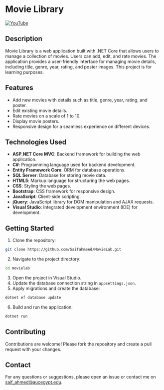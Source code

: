 # Movie Library
[![YouTube](http://i.ytimg.com/vi/-QLV0y6z1c4/hqdefault.jpg)](https://www.youtube.com/watch?v=-QLV0y6z1c4)
## Description
Movie Library is a web application built with .NET Core that allows users to manage a collection of movies. Users can add, edit, and rate movies. The application provides a user-friendly interface for managing movie details, including title, genre, year, rating, and poster images.
This project is for learning purposes.

## Features
- Add new movies with details such as title, genre, year, rating, and poster.
- Edit existing movie details.
- Rate movies on a scale of 1 to 10.
- Display movie posters.
- Responsive design for a seamless experience on different devices.

## Technologies Used
- **ASP.NET Core MVC**: Backend framework for building the web application.
- **C#**: Programming language used for backend development.
- **Entity Framework Core**: ORM for database operations.
- **SQL Server**: Database for storing movie data.
- **HTML5**: Markup language for structuring the web pages.
- **CSS**: Styling the web pages.
- **Bootstrap**: CSS framework for responsive design.
- **JavaScript**: Client-side scripting.
- **jQuery**: JavaScript library for DOM manipulation and AJAX requests.
- **Visual Studio**: Integrated development environment (IDE) for development.

## Getting Started
1. Clone the repository:
```bash
git clone https://github.com/Saifahmeed/MovieLab.git
```
2. Navigate to the project directory:
```bash
cd movielab
```
3. Open the project in Visual Studio.
4. Update the database connection string in `appsettings.json`.
5. Apply migrations and create the database:
```bash
dotnet ef database update
```
6. Build and run the application:
```bash
dotnet run
```
## Contributing
Contributions are welcome! Please fork the repository and create a pull request with your changes.

## Contact
For any questions or suggestions, please open an issue or contact me on saif_ahmed@aucegypt.edu.
